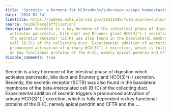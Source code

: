 ```yaml
---
title: 'Secretin: a hormone for HCO<sub>3</sub><sup>-</sup> homeostasis'
date: '2024-01-14'
linkTitle: https://pubmed.ncbi.nlm.nih.gov/38221598/?utm_source=curl&utm_medium=rss&utm_campaign=pubmed-2&utm_content=1FakS-2QOkCT8HsMOQP1bCRQ4YzyumYOmxmF0moLsQ3dFB1E9V&fc=20220326224207&ff=20240115170627&v=2.18.0
source: heidelberg[Affiliation]
description: Secretin is a key hormone of the intestinal phase of digestion which
  activates pancreatic, bile duct and Brunner gland HCO(3)^(-) secretion. Recently,
  the secretin receptor (SCTR) was also found in the basolateral membrane of the beta-intercalated
  cell (B-IC) of the collecting duct. Experimental addition of secretin triggers a
  pronounced activation of urinary HCO(3)^(-) excretion, which is fully dependent
  on key functional proteins of the B-IC, namely apical pendrin and CFTR and the ...
disable_comments: true
---
```

Secretin is a key hormone of the intestinal phase of digestion which activates pancreatic, bile duct and Brunner gland HCO(3)^(-) secretion. Recently, the secretin receptor (SCTR) was also found in the basolateral membrane of the beta-intercalated cell (B-IC) of the collecting duct. Experimental addition of secretin triggers a pronounced activation of urinary HCO(3)^(-) excretion, which is fully dependent on key functional proteins of the B-IC, namely apical pendrin and CFTR and the ...